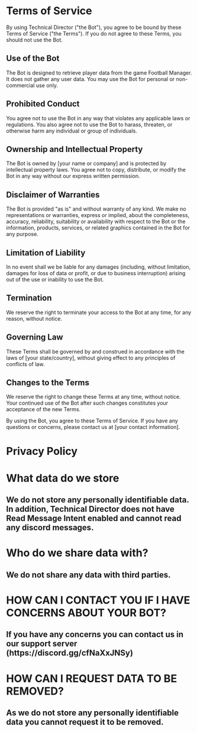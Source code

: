 <body>
    <h1>Terms of Service</h1>
    <p>By using Technical Director ("the Bot"), you agree to be bound by these Terms of Service ("the Terms"). If you do not agree to these Terms, you should not use the Bot.</p>
    <h2>Use of the Bot</h2>
<p>The Bot is designed to retrieve player data from the game Football Manager. It does not gather any user data. You may use the Bot for personal or non-commercial use only.</p>

<h2>Prohibited Conduct</h2>
<p>You agree not to use the Bot in any way that violates any applicable laws or regulations. You also agree not to use the Bot to harass, threaten, or otherwise harm any individual or group of individuals.</p>

<h2>Ownership and Intellectual Property</h2>
<p>The Bot is owned by [your name or company] and is protected by intellectual property laws. You agree not to copy, distribute, or modify the Bot in any way without our express written permission.</p>

<h2>Disclaimer of Warranties</h2>
<p>The Bot is provided "as is" and without warranty of any kind. We make no representations or warranties, express or implied, about the completeness, accuracy, reliability, suitability or availability with respect to the Bot or the information, products, services, or related graphics contained in the Bot for any purpose.</p>

<h2>Limitation of Liability</h2>
<p>In no event shall we be liable for any damages (including, without limitation, damages for loss of data or profit, or due to business interruption) arising out of the use or inability to use the Bot.</p>

<h2>Termination</h2>
<p>We reserve the right to terminate your access to the Bot at any time, for any reason, without notice.</p>

<h2>Governing Law</h2>
<p>These Terms shall be governed by and construed in accordance with the laws of [your state/country], without giving effect to any principles of conflicts of law.</p>

<h2>Changes to the Terms</h2>
<p>We reserve the right to change these Terms at any time, without notice. Your continued use of the Bot after such changes constitutes your acceptance of the new Terms.</p>

<p>By using the Bot, you agree to these Terms of Service. If you have any questions or concerns, please contact us at [your contact information].</p>

<h1>Privacy Policy</h1>
<h1>What data do we store</h1>
<h2>We do not store any personally identifiable data. In addition, Technical Director does not have Read Message Intent enabled and cannot read any discord messages.</h2>
<h1>Who do we share data with?</h1>
<h2>We do not share any data with third parties.</h2>
<h1>HOW CAN I CONTACT YOU IF I HAVE CONCERNS ABOUT YOUR BOT?</h1>
<h2>If you have any concerns you can contact us in our support server (https://discord.gg/cfNaXxJNSy)</h2>
<h1>HOW CAN I REQUEST DATA TO BE REMOVED?</h1>
<h2>As we do not store any personally identifiable data you cannot request it to be removed.</h2>
      </body>

